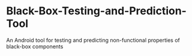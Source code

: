 # Black-Box-Testing-and-Prediction-Tool
An Android tool for testing and predicting non-functional properties of black-box components